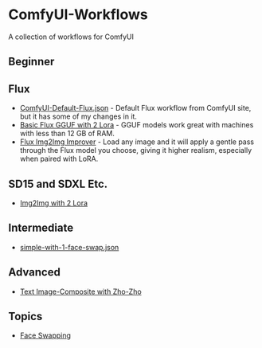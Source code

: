 # ComfyUI-Workflows
A collection of workflows for ComfyUI

## Beginner

## Flux
* [ComfyUI-Default-Flux.json](flux/ComfyUI-Default-Flux.json) - Default Flux workflow from ComfyUI site, but it has some of my changes in it.
* [Basic Flux GGUF with 2 Lora](flux/Flux_GGUF_with_2_Lora.json) - GGUF models work great with machines with less than 12 GB of RAM.
* [Flux Img2Img Improver](flux/Flux_Image_Improver_img2img.json) - Load any image and it will apply a gentle pass through the Flux model you choose, giving it higher realism, especially when paired with LoRA.

## SD15 and SDXL Etc.
* [Img2Img with 2 Lora](sd/SD15_2ndPass_2_LoRA_img2img.json)

## Intermediate

* [simple-with-1-face-swap.json](simple-with-1-face-swap.json)

## Advanced

* [Text Image-Composite with Zho-Zho]([https://github.com/ZHO-ZHO-ZHO/ComfyUI-Text_Image-Composite)

## Topics

* [Face Swapping](face-swapping/README.md)
